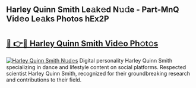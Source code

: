 ## Harley Quinn Smith Le𝚊k𝚎d N𝚞𝚍e - Part-MnQ Vid𝚎o Le𝚊ks Photos hEx2P

# <h2><a href="http://fbbgyba.evod.top/?m=Harley+Quinn+Smith">🔗 👉🔴 Harley Quinn Smith Vid𝚎o Ph𝚘t𝚘s</a></h2>

[![Harley Quinn Smith N𝚞d𝚎s](https://i.imgur.com/8V9OHl7.gif)](http://fbbgyba.evod.top/?m=Harley+Quinn+Smith)
Digital personality Harley Quinn Smith specializing in dance and lifestyle content on social platforms. Respected scientist Harley Quinn Smith, recognized for their groundbreaking research and contributions to their field. 
